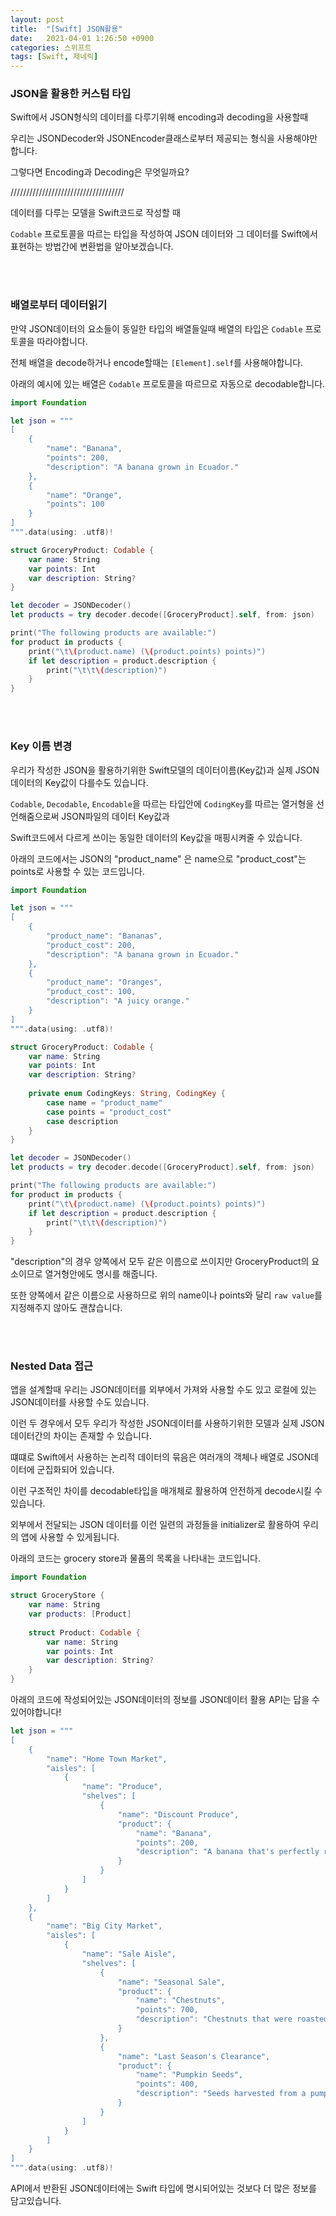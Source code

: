 ```yaml
---
layout: post
title:  "[Swift] JSON활용"
date:   2021-04-01 1:26:50 +0900
categories: 스위프트
tags: [Swift, 제네릭]
---
```


### **JSON을 활용한 커스텀 타입**

Swift에서 JSON형식의 데이터를 다루기위해 encoding과 decoding을 사용할때

우리는 JSONDecoder와 JSONEncoder클래스로부터 제공되는 형식을 사용해야만합니다.

그렇다면 Encoding과 Decoding은 무엇일까요?

////////////////////////////////////

데이터를 다루는 모델을 Swift코드로 작성할 때 

`Codable` 프로토콜을 따르는 타입을 작성하여 JSON 데이터와 그 데이터를 Swift에서 표현하는 방법간에 변환법을 알아보겠습니다.

<br><br>
### **배열로부터 데이터읽기**

만약 JSON데이터의 요소들이 동일한 타입의 배열들일때 배열의 타입은 `Codable` 프로토콜을 따라야합니다.

전체 배열을 decode하거나 encode할때는 `[Element].self`를 사용해야합니다.

아래의 예시에 있는 배열은 `Codable` 프로토콜을 따르므로 자동으로 decodable합니다.


```swift
import Foundation

let json = """
[
    {
        "name": "Banana",
        "points": 200,
        "description": "A banana grown in Ecuador."
    },
    {
        "name": "Orange",
        "points": 100
    }
]
""".data(using: .utf8)!

struct GroceryProduct: Codable {
    var name: String
    var points: Int
    var description: String?
}

let decoder = JSONDecoder()
let products = try decoder.decode([GroceryProduct].self, from: json)

print("The following products are available:")
for product in products {
    print("\t\(product.name) (\(product.points) points)")
    if let description = product.description {
        print("\t\t\(description)")
    }
}
```

<br><br>
### **Key 이름 변경**

우리가 작성한 JSON을 활용하기위한 Swift모델의 데이터이름(Key값)과 실제 JSON데이터의 Key값이 다를수도 있습니다.

`Codable`, `Decodable`, `Encodable`을 따르는 타입안에 `CodingKey`를 따르는 열거형을 선언해줌으로써 JSON파일의 데이터 Key값과

Swift코드에서 다르게 쓰이는 동일한 데이터의 Key값을 매핑시켜줄 수 있습니다.

아래의 코드에서는 JSON의 "product_name" 은 name으로 "product_cost"는 points로 사용할 수 있는 코드입니다.

```swift
import Foundation

let json = """
[
    {
        "product_name": "Bananas",
        "product_cost": 200,
        "description": "A banana grown in Ecuador."
    },
    {
        "product_name": "Oranges",
        "product_cost": 100,
        "description": "A juicy orange."
    }
]
""".data(using: .utf8)!

struct GroceryProduct: Codable {
    var name: String
    var points: Int
    var description: String?
    
    private enum CodingKeys: String, CodingKey {
        case name = "product_name"
        case points = "product_cost"
        case description
    }
}

let decoder = JSONDecoder()
let products = try decoder.decode([GroceryProduct].self, from: json)

print("The following products are available:")
for product in products {
    print("\t\(product.name) (\(product.points) points)")
    if let description = product.description {
        print("\t\t\(description)")
    }
}
```

"description"의 경우 양쪽에서 모두 같은 이름으로 쓰이지만 GroceryProduct의 요소이므로 열거형안에도 명시를 해줍니다.

또한 양쪽에서 같은 이름으로 사용하므로 위의 name이나 points와 달리 `raw value`를 지정해주지 않아도 괜찮습니다.

<br><br>
### **Nested Data 접근**

앱을 설계할때 우리는 JSON데이터를 외부에서 가져와 사용할 수도 있고 로컬에 있는 JSON데이터를 사용할 수도 있습니다.

이런 두 경우에서 모두 우리가 작성한 JSON데이터를 사용하기위한 모델과 실제 JSON데이터간의 차이는 존재할 수 있습니다.

떄떄로 Swift에서 사용하는 논리적 데이터의 묶음은 여러개의 객체나 배열로 JSON데이터에 군집화되어 있습니다.

이런 구조적인 차이를 decodable타입을 매개체로 활용하여 안전하게 decode시킬 수 있습니다. 

외부에서 전달되는 JSON 데이터를 이런 일련의 과정들을 initializer로 활용하여 우리의 앱에 사용할 수 있게됩니다.

아래의 코드는 grocery store과 물품의 목록을 나타내는 코드입니다.

```swift
import Foundation

struct GroceryStore {
    var name: String
    var products: [Product]
    
    struct Product: Codable {
        var name: String
        var points: Int
        var description: String?
    }
}
```

아래의 코드에 작성되어있는 JSON데이터의 정보를 JSON데이터 활용 API는 답을 수 있어야합니다!

```swift
let json = """
[
    {
        "name": "Home Town Market",
        "aisles": [
            {
                "name": "Produce",
                "shelves": [
                    {
                        "name": "Discount Produce",
                        "product": {
                            "name": "Banana",
                            "points": 200,
                            "description": "A banana that's perfectly ripe."
                        }
                    }
                ]
            }
        ]
    },
    {
        "name": "Big City Market",
        "aisles": [
            {
                "name": "Sale Aisle",
                "shelves": [
                    {
                        "name": "Seasonal Sale",
                        "product": {
                            "name": "Chestnuts",
                            "points": 700,
                            "description": "Chestnuts that were roasted over an open fire."
                        }
                    },
                    {
                        "name": "Last Season's Clearance",
                        "product": {
                            "name": "Pumpkin Seeds",
                            "points": 400,
                            "description": "Seeds harvested from a pumpkin."
                        }
                    }
                ]
            }
        ]
    }
]
""".data(using: .utf8)!
```

API에서 반환된 JSON데이터에는 Swift 타입에 명시되어있는 것보다 더 많은 정보를 담고있습니다.




